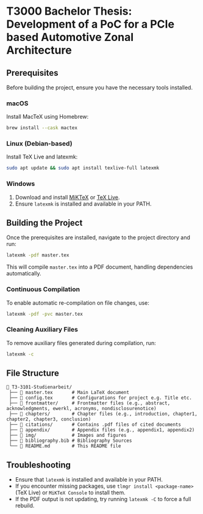 # T3000 Bachelor Thesis: Development of a PoC for a PCIe based Automotive Zonal Architecture

## Prerequisites

Before building the project, ensure you have the necessary tools installed.

### macOS

Install MacTeX using Homebrew:

```sh
brew install --cask mactex
```

### Linux (Debian-based)

Install TeX Live and latexmk:

```sh
sudo apt update && sudo apt install texlive-full latexmk
```

### Windows

1. Download and install [MiKTeX](https://miktex.org/download) or [TeX Live](https://tug.org/texlive/).
2. Ensure `latexmk` is installed and available in your PATH.

## Building the Project

Once the prerequisites are installed, navigate to the project directory and run:

```sh
latexmk -pdf master.tex
```

This will compile `master.tex` into a PDF document, handling dependencies automatically.

### Continuous Compilation

To enable automatic re-compilation on file changes, use:

```sh
latexmk -pdf -pvc master.tex
```

### Cleaning Auxiliary Files

To remove auxiliary files generated during compilation, run:

```sh
latexmk -c
```

## File Structure

```
📁 T3-3101-Studienarbeit/
 ├── 📄 master.tex       # Main LaTeX document
 ├── 📄 config.tex       # Configurations for project e.g. Title etc.
 ├── 📁 frontmatter/     # Frontmatter files (e.g., abstract, acknowledgments, ewerkl, acronyms, nondisclosurenotice)
 ├── 📁 chapters/        # Chapter files (e.g., introduction, chapter1, chapter2, chapter3, conclusion)
 ├── 📁 citations/       # Contains .pdf files of cited documents
 ├── 📁 appendix/        # Appendix files (e.g., appendix1, appendix2)
 ├── 📁 img/             # Images and figures
 ├── 📁 bibliography.bib # Bibliography Sources
 └── 📄 README.md        # This README file
```

## Troubleshooting

- Ensure that `latexmk` is installed and available in your PATH.
- If you encounter missing packages, use `tlmgr install <package-name>` (TeX Live) or `MiKTeX Console` to install them.
- If the PDF output is not updating, try running `latexmk -C` to force a full rebuild.


